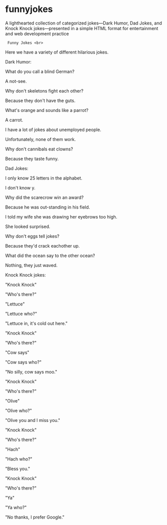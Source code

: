 # funnyjokes
A lighthearted collection of categorized jokes—Dark Humor, Dad Jokes, and Knock Knock jokes—presented in a simple HTML format for entertainment and web development practice

     Funny Jokes <br>

Here we have a variety of different hilarious jokes.

Dark Humor:

What do you call a blind German?

A not-see.



Why don't skeletons fight each other?

Because they don't have the guts.



What's orange and sounds like a parrot?

A carrot.



I have a lot of jokes about unemployed people.

Unfortunately, none of them work.



Why don't cannibals eat clowns?

Because they taste funny.




Dad Jokes:


I only know 25 letters in the alphabet.

I don't know y.



Why did the scarecrow win an award?

Because he was out-standing in his field.



I told my wife she was drawing her eyebrows too high.

She looked surprised.



Why don't eggs tell jokes?

Because they'd crack eachother up.



What did the ocean say to the other ocean?

Nothing, they just waved.




Knock Knock jokes:



"Knock Knock"

"Who's there?"

"Lettuce"

"Lettuce who?"

"Lettuce in, it's cold out here."



"Knock Knock"

"Who's there?"

"Cow says"

"Cow says who?"

"No silly, cow says moo."



"Knock Knock"

"Who's there?"

"Olive"

"Olive who?"

"Olive you and I miss you."



"Knock Knock"

"Who's there?"

"Hach"

"Hach who?"

"Bless you."



"Knock Knock"

"Who's there?"

"Ya"

"Ya who?"

"No thanks, I prefer Google."

